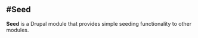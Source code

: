 #Seed
----------

**Seed** is a Drupal module that provides simple seeding functionality to other modules.